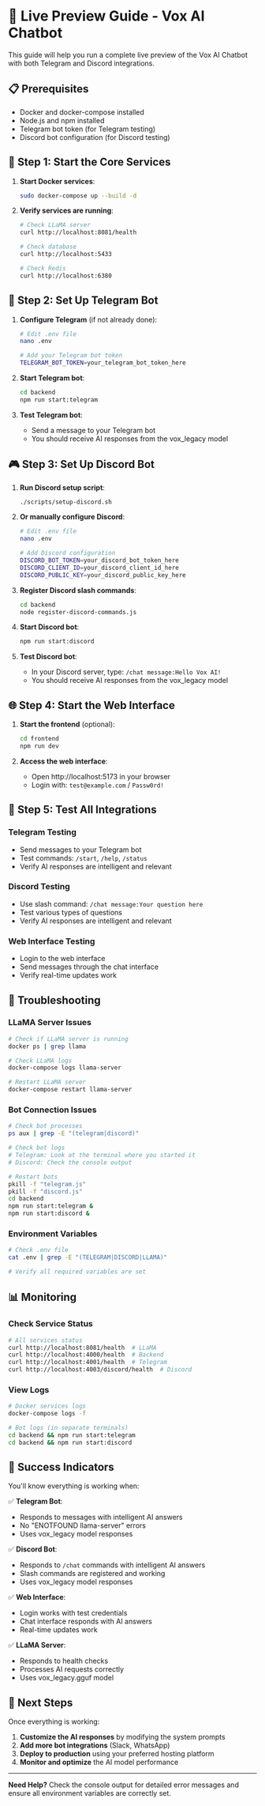 # 🚀 Live Preview Guide - Vox AI Chatbot

This guide will help you run a complete live preview of the Vox AI Chatbot with both Telegram and Discord integrations.

## 📋 Prerequisites

- Docker and docker-compose installed
- Node.js and npm installed
- Telegram bot token (for Telegram testing)
- Discord bot configuration (for Discord testing)

## 🐳 Step 1: Start the Core Services

1. **Start Docker services**:
   ```bash
   sudo docker-compose up --build -d
   ```

2. **Verify services are running**:
   ```bash
   # Check LLaMA server
   curl http://localhost:8081/health
   
   # Check database
   curl http://localhost:5433
   
   # Check Redis
   curl http://localhost:6380
   ```

## 🤖 Step 2: Set Up Telegram Bot

1. **Configure Telegram** (if not already done):
   ```bash
   # Edit .env file
   nano .env
   
   # Add your Telegram bot token
   TELEGRAM_BOT_TOKEN=your_telegram_bot_token_here
   ```

2. **Start Telegram bot**:
   ```bash
   cd backend
   npm run start:telegram
   ```

3. **Test Telegram bot**:
   - Send a message to your Telegram bot
   - You should receive AI responses from the vox_legacy model

## 🎮 Step 3: Set Up Discord Bot

1. **Run Discord setup script**:
   ```bash
   ./scripts/setup-discord.sh
   ```

2. **Or manually configure Discord**:
   ```bash
   # Edit .env file
   nano .env
   
   # Add Discord configuration
   DISCORD_BOT_TOKEN=your_discord_bot_token_here
   DISCORD_CLIENT_ID=your_discord_client_id_here
   DISCORD_PUBLIC_KEY=your_discord_public_key_here
   ```

3. **Register Discord slash commands**:
   ```bash
   cd backend
   node register-discord-commands.js
   ```

4. **Start Discord bot**:
   ```bash
   npm run start:discord
   ```

5. **Test Discord bot**:
   - In your Discord server, type: `/chat message:Hello Vox AI!`
   - You should receive AI responses from the vox_legacy model

## 🌐 Step 4: Start the Web Interface

1. **Start the frontend** (optional):
   ```bash
   cd frontend
   npm run dev
   ```

2. **Access the web interface**:
   - Open http://localhost:5173 in your browser
   - Login with: `test@example.com` / `Passw0rd!`

## 🧪 Step 5: Test All Integrations

### Telegram Testing
- Send messages to your Telegram bot
- Test commands: `/start`, `/help`, `/status`
- Verify AI responses are intelligent and relevant

### Discord Testing
- Use slash command: `/chat message:Your question here`
- Test various types of questions
- Verify AI responses are intelligent and relevant

### Web Interface Testing
- Login to the web interface
- Send messages through the chat interface
- Verify real-time updates work

## 🔧 Troubleshooting

### LLaMA Server Issues
```bash
# Check if LLaMA server is running
docker ps | grep llama

# Check LLaMA logs
docker-compose logs llama-server

# Restart LLaMA server
docker-compose restart llama-server
```

### Bot Connection Issues
```bash
# Check bot processes
ps aux | grep -E "(telegram|discord)"

# Check bot logs
# Telegram: Look at the terminal where you started it
# Discord: Check the console output

# Restart bots
pkill -f "telegram.js"
pkill -f "discord.js"
cd backend
npm run start:telegram &
npm run start:discord &
```

### Environment Variables
```bash
# Check .env file
cat .env | grep -E "(TELEGRAM|DISCORD|LLAMA)"

# Verify all required variables are set
```

## 📊 Monitoring

### Check Service Status
```bash
# All services status
curl http://localhost:8081/health  # LLaMA
curl http://localhost:4000/health  # Backend
curl http://localhost:4001/health  # Telegram
curl http://localhost:4003/discord/health  # Discord
```

### View Logs
```bash
# Docker services logs
docker-compose logs -f

# Bot logs (in separate terminals)
cd backend && npm run start:telegram
cd backend && npm run start:discord
```

## 🎉 Success Indicators

You'll know everything is working when:

✅ **Telegram Bot**:
- Responds to messages with intelligent AI answers
- No "ENOTFOUND llama-server" errors
- Uses vox_legacy model responses

✅ **Discord Bot**:
- Responds to `/chat` commands with intelligent AI answers
- Slash commands are registered and working
- Uses vox_legacy model responses

✅ **Web Interface**:
- Login works with test credentials
- Chat interface responds with AI answers
- Real-time updates work

✅ **LLaMA Server**:
- Responds to health checks
- Processes AI requests correctly
- Uses vox_legacy.gguf model

## 🚀 Next Steps

Once everything is working:

1. **Customize the AI responses** by modifying the system prompts
2. **Add more bot integrations** (Slack, WhatsApp)
3. **Deploy to production** using your preferred hosting platform
4. **Monitor and optimize** the AI model performance

---

**Need Help?** Check the console output for detailed error messages and ensure all environment variables are correctly set.
